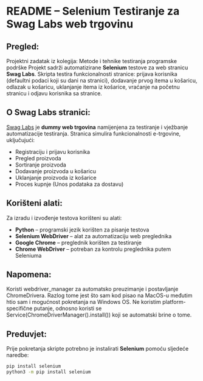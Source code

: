 # README – Selenium Testiranje za Swag Labs web trgovinu

## Pregled:
Projektni zadatak iz kolegija: Metode i tehnike testiranja programske podrške
Projekt sadrži automatizirane **Selenium** testove za web stranicu **Swag Labs**. 
Skripta testira funkcionalnosti stranice: prijava korisnika (defaultni podaci koji su dani na stranici), dodavanje prvog itema u košaricu, odlazak u košaricu, uklanjanje itema iz košarice, vraćanje na početnu stranicu i odjavu korisnika sa stranice.

## O Swag Labs stranici:
[Swag Labs](https://www.saucedemo.com/) je **dummy web trgovina** namijenjena za testiranje i vježbanje automatizacije testiranja. Stranica simulira funkcionalnosti e-trgovine, uključujući:
- Registraciju i prijavu korisnika
- Pregled proizvoda
- Sortiranje proizvoda
- Dodavanje proizvoda u košaricu
- Uklanjanje proizvoda iz košarice
- Proces kupnje (Unos podataka za dostavu)

## Korišteni alati:
Za izradu i izvođenje testova korišteni su alati:
- **Python** – programski jezik korišten za pisanje testova
- **Selenium WebDriver** – alat za automatizaciju web preglednika
- **Google Chrome** – preglednik korišten za testiranje
- **Chrome WebDriver** – potreban za kontrolu preglednika putem Seleniuma

## Napomena:
Koristi webdriver_manager za automatsko preuzimanje i postavljanje ChromeDrivera. Razlog tome jest što sam kod pisao na MacOS-u međutim htio sam i mogućnost pokretanja na Windows OS.
Ne koristim platform-specifične putanje, odnosno koristi se Service(ChromeDriverManager().install()) koji se automatski brine o tome.

## Preduvjet:
Prije pokretanja skripte potrebno je instalirati **Selenium** pomoću sljedeće naredbe:

```bash
pip install selenium
python3 -m pip install selenium
